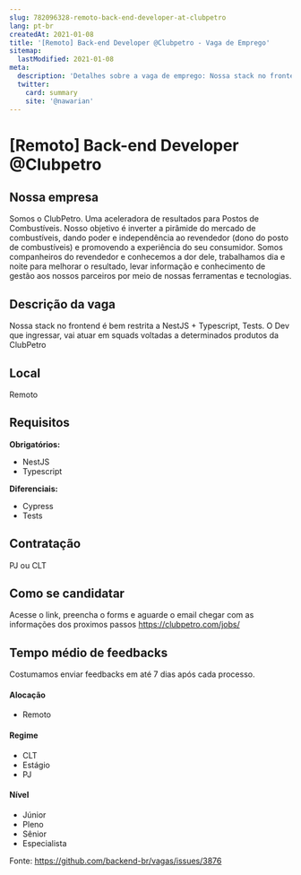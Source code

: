 ```yaml
---
slug: 782096328-remoto-back-end-developer-at-clubpetro
lang: pt-br
createdAt: 2021-01-08
title: '[Remoto] Back-end Developer @Clubpetro - Vaga de Emprego'
sitemap:
  lastModified: 2021-01-08
meta:
  description: 'Detalhes sobre a vaga de emprego: Nossa stack no frontend é bem restrita a NestJS + Typescript, Tests. O Dev que ingressar, vai atuar em squads voltadas a determinados produtos da ClubPetro'
  twitter:
    card: summary
    site: '@nawarian'
---
```


# [Remoto] Back-end Developer @Clubpetro

## Nossa empresa

Somos o ClubPetro. Uma aceleradora de resultados para Postos de Combustíveis. Nosso objetivo é inverter a pirâmide do mercado de combustíveis, dando poder e independência ao revendedor (dono do posto de combustíveis) e promovendo a experiência do seu consumidor. Somos companheiros do revendedor e conhecemos a dor dele, trabalhamos dia e noite para melhorar o resultado, levar informação e conhecimento de gestão aos nossos parceiros por meio de nossas ferramentas e tecnologias.

## Descrição da vaga

Nossa stack no frontend é bem restrita a NestJS + Typescript, Tests. O Dev que ingressar, vai atuar em squads voltadas a determinados produtos da ClubPetro

## Local

Remoto

## Requisitos

**Obrigatórios:**
- NestJS
- Typescript

**Diferenciais:**
- Cypress
- Tests

## Contratação

PJ ou CLT

## Como se candidatar

Acesse o link, preencha o forms e aguarde o email chegar com as informações dos proximos passos https://clubpetro.com/jobs/

## Tempo médio de feedbacks

Costumamos enviar feedbacks em até 7 dias após cada processo.

#### Alocação
- Remoto

#### Regime
- CLT
- Estágio
- PJ

#### Nível
- Júnior
- Pleno
- Sênior
- Especialista




Fonte: https://github.com/backend-br/vagas/issues/3876